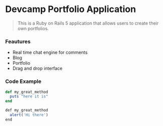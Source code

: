 # Devcamp Portfolio Application

> This is a Ruby on Rails 5 application that allows users to create their own portfolios.

### Feautures

- Real time chat engine for comments
- Blog
- Portfolio
- Drag and drop interface

### Code Example

```ruby
def my_great_method
  puts "here it is"
end  	
```

```javascript
def my_great_method
  alert('Hi there')
end  	
```